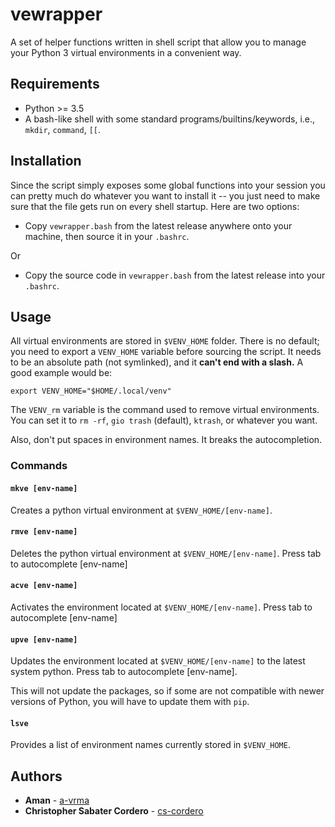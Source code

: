# vewrapper

A set of helper functions written in shell script that allow you to manage your Python 3
virtual environments in a convenient way.

## Requirements

- Python >= 3.5
- A bash-like shell with some standard programs/builtins/keywords, i.e.,
  `mkdir`, `command`, `[[`.

## Installation

Since the script simply exposes some global functions into your session you can
pretty much do whatever you want to install it -- you just need to make sure that the file
gets run on every shell startup. Here are two options:

- Copy `vewrapper.bash` from the latest release anywhere onto your machine, then source it in your
  `.bashrc`.

Or

- Copy the source code in `vewrapper.bash` from the latest release into your `.bashrc`.

## Usage

All virtual environments are stored in `$VENV_HOME` folder. There is no default; you need
to export a `VENV_HOME` variable before sourcing the script. It needs to be an absolute
path (not symlinked), and it **can't end with a slash.** A good example would be:
```
export VENV_HOME="$HOME/.local/venv"
```
The `VENV_rm` variable is the command used to remove virtual environments. You can set
it to `rm -rf`, `gio trash` (default), `ktrash`, or whatever you want.

Also, don't put spaces in environment names. It breaks the autocompletion.

### Commands

#### `mkve [env-name]`

Creates a python virtual environment at `$VENV_HOME/[env-name]`.

#### `rmve [env-name]`

Deletes the python virtual environment at `$VENV_HOME/[env-name]`. Press tab to
autocomplete \[env-name\]

#### `acve [env-name]`

Activates the environment located at `$VENV_HOME/[env-name]`. Press tab to
autocomplete \[env-name\]

#### `upve [env-name]`

Updates the environment located at `$VENV_HOME/[env-name]` to the latest system python.
Press tab to autocomplete \[env-name\].

This will not update the packages, so if some are not compatible with newer versions of
Python, you will have to update them with `pip`.

#### `lsve`

Provides a list of environment names currently stored in `$VENV_HOME`.

## Authors

- **Aman** - [a-vrma](https://github.com/a-vrma)
- **Christopher Sabater Cordero** - [cs-cordero](https://github.com/cs-cordero)
